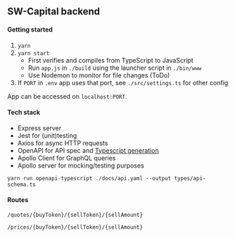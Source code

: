 ## SW-Capital backend

#### Getting started

1. `yarn`
2. `yarn start`
   - First verifies and compiles from TypeScript to JavaScript
   - Run `app.js` in `./build` using the launcher script in `./bin/www`
   - Use Nodemon to monitor for file changes (ToDo)
3. If `PORT` in `.env` app uses that port, see `./src/settings.ts` for other config

App can be accessed on `localhost:PORT`.

#### Tech stack

- Express server
- Jest for (unit)testing
- Axios for async HTTP requests
- OpenAPI for API spec and [Typescript generation](https://www.npmjs.com/package/openapi-typescript)
- Apollo Client for GraphQL queries
- Apollo server for mocking/testing purposes

`yarn run openapi-typescript ./docs/api.yaml --output types/api-schema.ts`

#### Routes

`/quotes/{buyToken}/{sellToken}/{sellAmount}`

`/prices/{buyToken}/{sellToken}/{sellAmount}`
